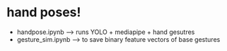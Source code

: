# hand poses! 
- handpose.ipynb --> runs YOLO + mediapipe + hand gesutres
- gesture_sim.ipynb --> to save binary feature vectors of base gestures 
